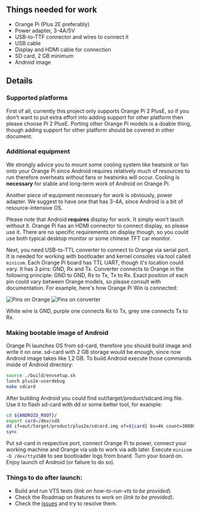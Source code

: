 ## Things needed for work
- Orange Pi (Plus 2E preferably)
- Power adapter, 3-4A/5V
- USB-to-TTF connector and wires to connect it
- USB cable
- Display and HDMI cable for connection
- SD card, 2 GB minimum
- Android image

## Details
### Supported platforms
First of all, currently this project only supports Orange Pi 2 PlusE, so if you don't want to put extra effort into adding support for other platform then please choose Pi 2 PlusE. Porting other Orange Pi models is a doable thing, though adding support for other platform should be covered in other document.

### Additional equipment
We strongly advice you to mount some cooling system like heatsink or fan onto your Orange Pi since Android requires relatively much of resources to run therefore overheats without fans or heatsinks will occur. Cooling is **necessary** for stable and long-term work of Android on Orange Pi.

Another piece of equipment necessary for work is obviously, power adapter. We suggest to have one that has 3-4A, since Android is a bit of resource-intensive OS.

Please note that Android **requires** display for work. It simply won't lauch without it. Orange Pi has an HDMI connector to connect display, so please use it. There are no specific requirements on display though, so you could use both typical desktop monitor or some chinese TFT car monitor.

Next, you need USB-to-TTL converter to connect to Orange via serial port. It is needed for working with bootloader and kernel consoles via tool called `minicom`. Each Orange Pi board has TTL UART, though it's location could vary. It has 3 pins: GND, Rx and Tx. Converter connects to Orange in the following principle: GND to GND, Rx to Tx, Tx to Rx. Exact position of each pin could vary between Orange models, so please consult with documentation. For example, here's how Orange Pi Win is connected:

![Pins on Orange](https://i.imgur.com/04QH2uE.png) ![Pins on converter](https://i.imgur.com/BtyhB8X.png)

White wire is GND, purple one connects Rx to Tx, grey one connects Tx to Rx.

### Making bootable image of Android
Orange Pi launches OS from sd-card, therefore you should build image and write it on one. sd-card with 2 GB storage would be enough, since now Android image takes like 1,2 GB. To build Android execute those commands inside of Android directory:
```bash
source ./build/envsetup.sh
lunch plus2e-userdebug
make sdcard
```

After building Android you could find out/target/product/sdcard.img file. Use it to flash sd-card with dd or some better tool, for example:
```bash
cd ${ANDROID_ROOT}/
export card=/dev/sdX
dd if=out/target/product/plus2e/sdcard.img of=${card} bs=4k count=300000
sync
```

Put sd-card in respective port, connect Orange Pi to power, connect your working machine and Orange via usb to work via adb later. Execute `minicom -D /dev/ttyUSB0` to see bootloader logs from board. Turn your board on. Enjoy launch of Android (or failure to do so).

### Things to do after launch:
- Build and run VTS tests (_link on how-to-run-vts to be provided_).
- Check the Roadmap on features to work on (_link to be provided_).
- Check the [issues](https://github.com/glodroid/glodroid_manifest/issues) and try to resolve them.